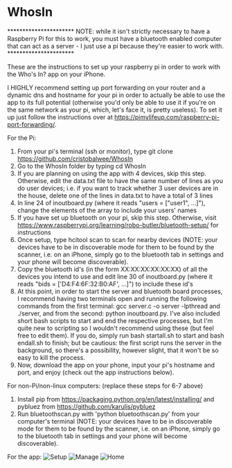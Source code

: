 # WhosIn
********************** NOTE: while it isn't strictly necessary to have a Raspberry Pi for this to work, you must have a bluetooth enabled computer that can act as a server - I just use a pi because they're easier to work with. **********************

These are the instructions to set up your raspberry pi in order to work with the Who's In? app on your iPhone. 

I HIGHLY recommend setting up port forwarding on your router and a dynamic dns and hostname for your pi in order to actually be able to use the app to its full potential (otherwise you'd only be able to use it if you're on the same network as your pi, which, let's face it, is pretty useless). To set it up just follow the instructions over at https://pimylifeup.com/raspberry-pi-port-forwarding/.

For the Pi:

1. From your pi's terminal (ssh or monitor), type git clone https://github.com/cristobalwee/WhosIn
2. Go to the WhosIn folder by typing cd WhosIn
3. If you are planning on using the app with 4 devices, skip this step. Otherwise, edit the data.txt file to have the same number of lines as you do user devices; i.e. if you want to track whether 3 user devices are in the house, delete one of the lines in data.txt to have a total of 3 lines
4. In line 24 of inoutboard.py (where it reads "users = ["user1", ...]"), change the elements of the array to include your users' names
5. If you have set up bluetooth on your pi, skip this step. Otherwise, visit https://www.raspberrypi.org/learning/robo-butler/bluetooth-setup/ for instructions
6. Once setup, type hcitool scan to scan for nearby devices (NOTE: your devices have to be in discoverable mode for them to be found by the scanner, i.e. on an iPhone, simply go to the bluetooth tab in settings and your phone will become discoverable).
7. Copy the bluetooth id's (in the form XX:XX:XX:XX:XX:XX) of all the devices you intend to use and edit line 30 of inoutboard.py (where it reads "bids = ['D4:F4:6F:32:B0:AF', ...]") to include these id's
8. At this point, in order to start the server and bluetooth board processes, I recommend having two terminals open and running the following commands from the first terminal: gcc server.c -o server -lpthread and ./server, and from the second: python inoutboard.py. I've also included short bash scripts to start and end the respective processes, but I'm quite new to scripting so I wouldn't recommend using these (but feel free to edit them). If you do, simply run bash startall.sh to start and bash endall.sh to finish; but be cautious: the first script runs the server in the background, so there's a possibility, however slight, that it won't be so easy to kill the process.
9. Now, download the app on your phone, input your pi's hostname and port, and enjoy (check out the app instructions below).

For non-Pi/non-linux computers: (replace these steps for 6-7 above)

1. Install pip from https://packaging.python.org/en/latest/installing/ and pybluez from https://github.com/karulis/pybluez
2. Run bluetoothscan.py with 'python bluetoothscan.py' from your computer's terminal (NOTE: your devices have to be in discoverable mode for them to be found by the scanner, i.e. on an iPhone, simply go to the bluetooth tab in settings and your phone will become discoverable).

For the app:
![Setup](https://cloud.githubusercontent.com/assets/8813763/15724280/63a46514-2814-11e6-9043-bb5709338e30.png)
![Manage](https://cloud.githubusercontent.com/assets/8813763/15724294/6b2f45b0-2814-11e6-93f8-199d4e561f5f.png)
![Home](https://cloud.githubusercontent.com/assets/8813763/15724852/fc95d440-2816-11e6-9c0a-4dd650e06cae.png)
